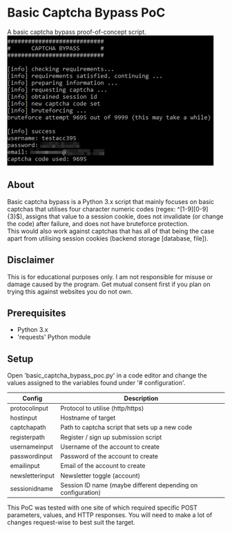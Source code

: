 # Basic Captcha Bypass PoC

A basic captcha bypass proof-of-concept script.
<br>
<img src="https://raw.githubusercontent.com/NodePoint/Basic-Captcha-Bypass-PoC/master/demo.png" style="max-width:100%;" alt="Demo of PoC">

## About

Basic captcha bypass is a Python 3.x script that mainly focuses on basic captchas that utilises four character numeric codes (regex: ^[1-9][0-9]{3}$), assigns that value to a session cookie, does not invalidate (or change the code) after failure, and does not have bruteforce protection.
<br>
This would also work against captchas that has all of that being the case apart from utilising session cookies (backend storage [database, file]).

## Disclaimer

This is for educational purposes only. I am not responsible for misuse or damage caused by the program. Get mutual consent first if you plan on trying this against websites you do not own. 

## Prerequisites

- Python 3.x
- 'requests' Python module

## Setup

Open 'basic_captcha_bypass_poc.py' in a code editor and change the values assigned to the variables found under '# configuration'.

|  Config         | Description                                                  |
| --------------- | ------------------------------------------------------------ |
| protocolinput   | Protocol to utilise (http/https)                             |
| hostinput       | Hostname of target                                           |
| captchapath     | Path to captcha script that sets up a new code               |
| registerpath    | Register / sign up submission script                         |
| usernameinput   | Username of the account to create                            |
| passwordinput   | Password of the account to create                            |
| emailinput      | Email of the account to create                               |
| newsletterinput | Newsletter toggle (account)                                  |
| sessionidname   | Session ID name (maybe different depending on configuration) |

This PoC was tested with one site of which required specific POST parameters, values, and HTTP responses. You will need to make a lot of changes request-wise to best suit the target.
